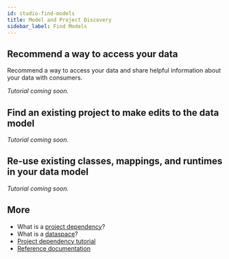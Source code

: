 ```yaml
---
id: studio-find-models
title: Model and Project Discovery
sidebar_label: Find Models 
---
```


## Recommend a way to access your data  
Recommend a way to access your data and share helpful information about your data with consumers.

_Tutorial coming soon._

## Find an existing project to make edits to the data model

_Tutorial coming soon._

## Re-use existing classes, mappings, and runtimes in your data model

_Tutorial coming soon._

## More
- What is a [project dependency](../concepts/legend-concepts#project-dependencies)?
- What is a [dataspace](../concepts/legend-concepts.md/#dataspace)?
- [Project dependency tutorial](../tutorials/studio-project-dependencies.md)
- [Reference documentation](../reference/legend-language)
